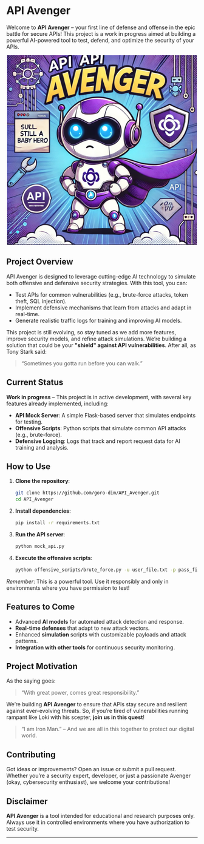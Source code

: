 
# API Avenger

Welcome to **API Avenger** – your first line of defense and offense in the epic battle for secure APIs! This project is a work in progress aimed at building a powerful AI-powered tool to test, defend, and optimize the security of your APIs.

<p align="center">
  <img src="assets/API_the_Avenger.png" alt="API Avenger Cover" width="500"/>
</p>

## Project Overview

API Avenger is designed to leverage cutting-edge AI technology to simulate both offensive and defensive security strategies. With this tool, you can:

- Test APIs for common vulnerabilities (e.g., brute-force attacks, token theft, SQL injection).
- Implement defensive mechanisms that learn from attacks and adapt in real-time.
- Generate realistic traffic logs for training and improving AI models.

This project is still evolving, so stay tuned as we add more features, improve security models, and refine attack simulations. We’re building a solution that could be your **"shield" against API vulnerabilities**. After all, as Tony Stark said:

> “Sometimes you gotta run before you can walk.”

## Current Status

**Work in progress** – This project is in active development, with several key features already implemented, including:

- **API Mock Server**: A simple Flask-based server that simulates endpoints for testing.
- **Offensive Scripts**: Python scripts that simulate common API attacks (e.g., brute-force).
- **Defensive Logging**: Logs that track and report request data for AI training and analysis.

## How to Use

1. **Clone the repository**:
    ```bash
    git clone https://github.com/goro-dim/API_Avenger.git
    cd API_Avenger
    ```

2. **Install dependencies**:
    ```bash
    pip install -r requirements.txt
    ```

3. **Run the API server**:
    ```bash
    python mock_api.py
    ```

4. **Execute the offensive scripts**:
    ```bash
    python offensive_scripts/brute_force.py -u user_file.txt -p pass_file.txt
    ```

*Remember*: This is a powerful tool. Use it responsibly and only in environments where you have permission to test!

## Features to Come

- Advanced **AI models** for automated attack detection and response.
- **Real-time defenses** that adapt to new attack vectors.
- Enhanced **simulation** scripts with customizable payloads and attack patterns.
- **Integration with other tools** for continuous security monitoring.

## Project Motivation

As the saying goes:

> “With great power, comes great responsibility.”

We’re building **API Avenger** to ensure that APIs stay secure and resilient against ever-evolving threats. So, if you’re tired of vulnerabilities running rampant like Loki with his scepter, **join us in this quest**!

> “I am Iron Man.” – And we are all in this together to protect our digital world.

## Contributing

Got ideas or improvements? Open an issue or submit a pull request. Whether you’re a security expert, developer, or just a passionate Avenger (okay, cybersecurity enthusiast), we welcome your contributions!

## Disclaimer

**API Avenger** is a tool intended for educational and research purposes only. Always use it in controlled environments where you have authorization to test security.

---



